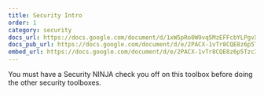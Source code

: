```yaml
---
title: Security Intro
order: 1
category: security
docs_url: https://docs.google.com/document/d/1xW5pRo0W9vq5MzEFFcbYLPgvX6tjWzItTiZUh-kQvDQ/edit
docs_pub_url: https://docs.google.com/document/d/e/2PACX-1vTr8CQE8z6p5Tzc3Cmlhi8yDXrCtt0cfZXEOchnifLOXt5zd4bY09c6zjPDN9tjEcoJGQ7oUgCfP34i/pub
embed_url: https://docs.google.com/document/d/e/2PACX-1vTr8CQE8z6p5Tzc3Cmlhi8yDXrCtt0cfZXEOchnifLOXt5zd4bY09c6zjPDN9tjEcoJGQ7oUgCfP34i/pub?embedded=true
---
```


You must have a Security NINJA check you off on this toolbox before doing the other security toolboxes.
